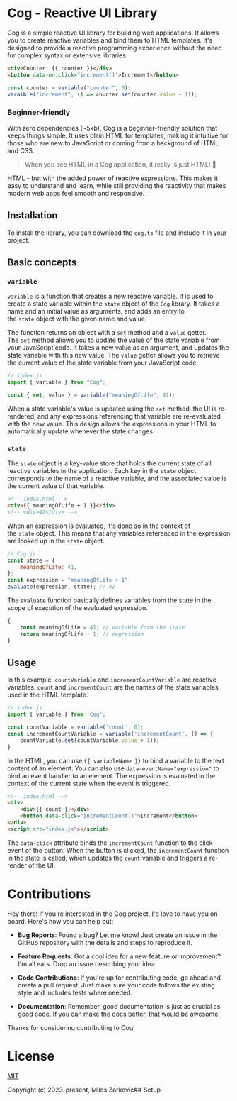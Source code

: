 # Cog - Reactive UI Library

Cog is a simple reactive UI library for building web applications. It allows you to create reactive variables and bind them to HTML templates. It's designed to provide a reactive programming experience without the need for complex syntax or extensive libraries.

```html
<div>Counter: {{ counter }}</div>
<button data-on:click="increment()">Increment</button>
```

```js
const counter = variable("counter", 0);
varaible("increment", () => counter.set(counter.value + 1));
```

### Beginner-friendly

With zero dependencies (~5kb), Cog is a beginner-friendly solution that keeps things simple. It uses plain HTML for templates, making it intuitive for those who are new to JavaScript or coming from a background of HTML and CSS.

> When you see HTML in a Cog application, it really is just HTML! 🤯

HTML - but with the added power of reactive expressions. This makes it easy to understand and learn, while still providing the reactivity that makes modern web apps feel smooth and responsive.

## Installation

To install the library, you can download the `cog.ts` file and include it in your project.

## Basic concepts

### `variable`

`variable` is a function that creates a new reactive variable. It is used to create a state variable within the `state` object of the `Cog` library. It takes a name and an initial value as arguments, and adds an entry to the `state` object with the given name and value.

The function returns an object with a `set` method and a `value` getter. The `set` method allows you to update the value of the state variable from your JavaScript code. It takes a new value as an argument, and updates the state variable with this new value. The `value` getter allows you to retrieve the current value of the state variable from your JavaScript code.

```js
// index.js
import { variable } from "Cog";

const { set, value } = variable("meaningOfLife", 41);
```

When a state variable's value is updated using the `set` method, the UI is re-rendered, and any expressions referencing that variable are re-evaluated with the new value. This design allows the expressions in your HTML to automatically update whenever the state changes.

### `state`

The `state` object is a key-value store that holds the current state of all reactive variables in the application. Each key in the `state` object corresponds to the name of a reactive variable, and the associated value is the current value of that variable.

```html
<!-- index.html -->
<div>{{ meaningOfLife + 1 }}</div>
<!-- <div>42</div> -->
```

When an expression is evaluated, it's done so in the context of the `state` object. This means that any variables referenced in the expression are looked up in the `state` object.

```js
// Cog.js
const state = {
    meaningOfLife: 41,
};
const expression = "meaningOfLife + 1";
evaluate(expression, state); // 42
```

The `evaluate` function basically defines variables from the state in the scope of execution of the evaluated expression.

```js
{
    const meaningOfLife = 41; // variable form the state
    return meaningOfLife + 1; // expression
}
```

## Usage

In this example, `countVariable` and `incrementCountVariable` are reactive variables. `count` and `incrementCount` are the names of the state variables used in the HTML template.

```js
// index.js
import { variable } from 'Cog';

const countVariable = variable('count', 0);
const incrementCountVariable = variable('incrementCount', () => {
	countVariable.set(countVariable.value + 1));
}
```

In the HTML, you can use `{{ variableName }}` to bind a variable to the text content of an element. You can also use `data-eventName="expression"` to bind an event handler to an element. The expression is evaluated in the context of the current state when the event is triggered.

```html
<!-- index.html -->
<div>
    <div>{{ count }}</div>
    <button data-click="incrementCount()">Increment</button>
</div>
<script src="index.js"></script>
```

The `data-click` attribute binds the `incrementCount` function to the click event of the button. When the button is clicked, the `incrementCount` function in the state is called, which updates the `count` variable and triggers a re-render of the UI.

# Contributions

Hey there! If you're interested in the Cog project, I'd love to have you on board. Here's how you can help out:

-   **Bug Reports**: Found a bug? Let me know! Just create an issue in the GitHub repository with the details and steps to reproduce it.

-   **Feature Requests**: Got a cool idea for a new feature or improvement? I'm all ears. Drop an issue describing your idea.

-   **Code Contributions**: If you're up for contributing code, go ahead and create a pull request. Just make sure your code follows the existing style and includes tests where needed.

-   **Documentation**: Remember, good documentation is just as crucial as good code. If you can make the docs better, that would be awesome!

Thanks for considering contributing to Cog!

# License

[MIT](https://opensource.org/licenses/MIT)

Copyright (c) 2023-present, Milos Zarkovic## Setup
